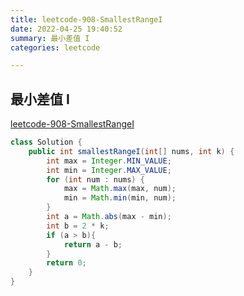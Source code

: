 ```yaml
---
title: leetcode-908-SmallestRangeI
date: 2022-04-25 19:40:52
summary: 最小差值 I
categories: leetcode

---
```

## 最小差值 I
[leetcode-908-SmallestRangeI](https://leetcode-cn.com/problems/smallest-range-i/)


```java
class Solution {
    public int smallestRangeI(int[] nums, int k) {
        int max = Integer.MIN_VALUE;
        int min = Integer.MAX_VALUE;
        for (int num : nums) {
            max = Math.max(max, num);
            min = Math.min(min, num);
        }
        int a = Math.abs(max - min);
        int b = 2 * k;
        if (a > b){
            return a - b;
        }
        return 0;
    }
}
```
